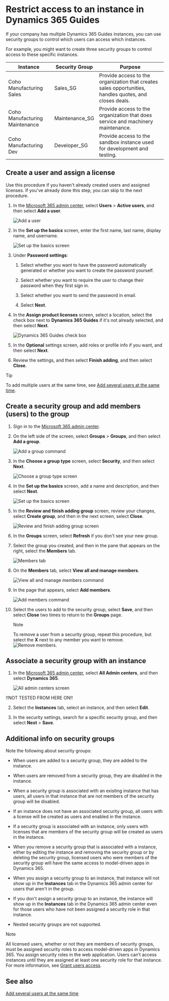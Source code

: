 

# Restrict access to an instance in Dynamics 365 Guides

If your company has multiple Dynamics 365 Guides instances, you can use security groups to control which users can access which instances.

For example, you might want to create three security groups to control access to these specific instances.

|Instance|Security Group|Purpose|
|-------------------|----------------------|------------------------------------------------------------------------|
|Coho Manufacturing Sales|Sales_SG|Provide access to the organization that creates sales opportunities, handles quotes, and closes deals.|
|Coho Manufacturing Maintenance|Maintenance_SG|Provide access to the organization that does service and machinery maintenance.|
|Coho Manufacturing Dev|Developer_SG|Provide access to the sandbox instance used for development and testing.|

## Create a user and assign a license

Use this procedure if you haven't already created users and assigned licenses. If you've already done this step, you can skip to the next procedure. 

1. In the [Microsoft 365 admin center](https://admin.microsoft.com/Adminportal/Home#/homepage), select **Users** > **Active users**, and then select **Add a user**. 

    ![Add a user](media/add-user-3.PNG "Add a user")

2. In the **Set up the basics** screen, enter the first name, last name, display name, and username. 

    ![Set up the basics screen](media/set-up-basics.PNG "Set up the basics screen")

3. Under **Password settings**: 
 
   1. Select whether you want to have the password automatically generated or whether you want to create the password yourself. 
   
   2. Select whether you want to require the user to change their password when they first sign in.
   
   3. Select whether you want to send the password in email.
   
   4. Select **Next**.

4. In the **Assign product licenses** screen, select a location, select the check box next to **Dynamics 365 Guides** if it's not already selected, and then select **Next**. 

    ![Dynamics 365 Guides check box](media/guides-check-box.PNG "Dynamics 365 Guides check box")

5. In the **Optional** settings screen, add roles or profile info if you want, and then select **Next**.

6. Review the settings, and then select **Finish adding**, and then select **Close**. 

>[!TIP]
>To add multiple users at the same time, see [Add several users at the same time](https://docs.microsoft.com/en-us/office365/enterprise/add-several-users-at-the-same-time?redirectSourcePath=%252farticle%252fAdd-several-users-at-the-same-time-to-Office-365-Admin-Help-1f5767ed-e717-4f24-969c-6ea9d412ca88).

## Create a security group and add members (users) to the group

1. Sign in to the [Microsoft 365 admin center](https://admin.microsoft.com/Adminportal/Home#/homepage).

2. On the left side of the screen, select **Groups** > **Groups**, and then select **Add a group**.

    ![Add a group command](media/add-group-command.PNG "Add a group command")

4. In the **Choose a group type** screen, select **Security**, and then select **Next**.

    ![Choose a group type screen](media/choose-group-type.PNG "Choose a group type screen")

5. In the **Set up the basics** screen, add a name and description, and then select **Next**.

    ![Set up the basics screen](media/set-up-basics-2.PNG "Set up the basics screen")

6. In the **Review and finish adding group** screen, review your changes, select **Create group**, and then in the next screen, select **Close**.

    ![Review and finish adding group screen](media/review-group.PNG "Review and finish adding group screen")

7. In the **Groups** screen, select **Refresh** if you don't see your new group.

8. Select the group you created, and then in the pane that appears on the right, select the **Members** tab.

    ![Members tab](media/members-tab.PNG "Members tab")

9. On the **Members** tab, select **View all and manage members**.

    ![View all and manage members command](media/view-members.PNG "View all and manage members command")

10. In the page that appears, select **Add members**. 

    ![Add members command](media/add-members-2.PNG "Add members command")

11. Select the users to add to the security group, select **Save**, and then select **Close** two times to return to the **Groups** page.

    >[!NOTE]
    >To remove a user from a security group, repeat this procedure, but select the **X** next to any member you want to remove.<br>![Remove members](media/remove-members-2.PNG "Remove members").

## Associate a security group with an instance

1. In the [Microsoft 365 admin center](https://admin.microsoft.com/Adminportal/Home#/homepage), select **All Admin centers**, and then select **Dynamics 365**.

    ![All admin centers screen](media/all-admin-centers.PNG "All admin centers screen")

!!NOT TESTED FROM HERE ON!!

2. Select the **Instances** tab, select an instance, and then select **Edit**.

3. In the security settings, search for a specific security group, and then select **Next** > **Save**.

## Additional info on security groups

Note the following about security groups:

- When users are added to a security group, they are added to the instance.

- When users are removed from a security group, they are disabled in the instance.

- When a security group is associated with an existing instance that has users, all users in that instance that are not members of the 
security group will be disabled.

- If an instance does not have an associated security group, all users with a license will be created as users and enabled in the 
instance.

- If a security group is associated with an instance, only users with licenses that are members of the security group will 
be created as users in the instance.

- When you remove a security group that is associated with a instance, either by editing the instance and removing the security 
group or by deleting the security group, licensed users who were members of the security group will have the same access to 
model-driven apps in Dynamics 365.

- When you assign a security group to an instance, that instance will not show up in the **Instances** tab in the 
Dynamics 365 admin center for users that aren't in the group.

- If you don't assign a security group to an instance, the instance will show up in the **Instances** tab in the 
Dynamics 365 admin center even for those users who have not been assigned a security role in that instance.

- Nested security groups are not supported.

>[!NOTE]
>All licensed users, whether or not they are members of security groups, must be assigned security roles to access model-driven apps in Dynamics 365. You assign security roles in the web application. Users can’t access instances until they are assigned at least one security role for that instance. For more information, see [Grant users access](https://docs.microsoft.com/en-us/power-platform/admin/grant-users-access).

## See also

[Add several users at the same time](https://docs.microsoft.com/en-us/office365/enterprise/add-several-users-at-the-same-time?redirectSourcePath=%252farticle%252fAdd-several-users-at-the-same-time-to-Office-365-Admin-Help-1f5767ed-e717-4f24-969c-6ea9d412ca88)

